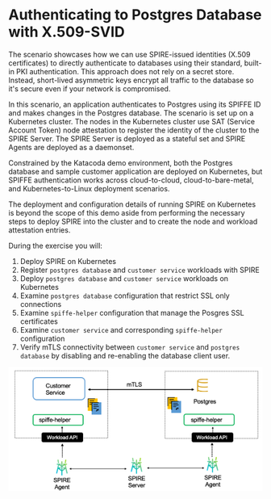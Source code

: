 # Authenticating to Postgres Database with X.509-SVID
The scenario showcases how we can use SPIRE-issued identities (X.509 certificates) to directly authenticate to databases using their standard, built-in PKI authentication. 
This approach does not rely on a secret store. Instead, short-lived asymmetric keys encrypt all traffic to the database so it's secure even if your network is compromised. 

In this scenario, an application authenticates to Postgres using its SPIFFE ID and makes changes in the Postgres database. The scenario is set up on a Kubernetes cluster. The nodes in the Kubernetes cluster use SAT (Service Account Token) node attestation to register the identity of the cluster to the SPIRE Server.
The SPIRE Server is deployed as a stateful set and SPIRE Agents are deployed as a daemonset. 

Constrained by the Katacoda demo environment, both the Postgres database and sample customer application are deployed on Kubernetes, but SPIFFE authentication works across cloud-to-cloud, cloud-to-bare-metal, and Kubernetes-to-Linux deployment scenarios.

The deployment and configuration details of running SPIRE on Kubernetes is beyond the scope of this demo aside from performing the
necessary steps to deploy SPIRE into the cluster and to create the node and workload attestation entries.

During the exercise you will: 
1. Deploy SPIRE on Kubernetes
2. Register `postgres database` and `customer service` workloads with SPIRE
3. Deploy `postgres database` and `customer service` workloads on Kubernetes
4. Examine `postgres database` configuration that restrict SSL only connections
5. Examine `spiffe-helper` configuration that manage the Posgres SSL certificates 
6. Examine `customer service` and corresponding `spiffe-helper` configuration
7. Verify mTLS connectivity between `customer service` and `postgres database` by disabling and re-enabling the database client user.


![Scenario diagram](assets/scenario-diagram.png)
